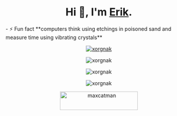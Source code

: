 <h1 align="center">Hi 👋, I'm <a href='https://xorgnak.github.io/resume'>Erik</a>.</h1>
- ⚡ Fun fact **computers think using etchings in poisoned sand and measure time using vibrating crystals**

<p align="center"> <a href="https://github.com/ryo-ma/github-profile-trophy"><img src="https://github-profile-trophy.vercel.app/?username=xorgnak" alt="xorgnak" /></a></p>

<p align="center"><img src="https://github-readme-stats.vercel.app/api/top-langs?username=xorgnak&show_icons=true&theme=transparent&locale=en&layout=compact&langs_count=25" alt="xorgnak" /></p>

<p align="center"><img src="https://github-readme-stats.vercel.app/api?username=xorgnak&show_icons=true&theme=transparent&locale=en" alt="xorgnak" /></p>

<p align="center"><img src="https://github-readme-streak-stats.herokuapp.com/?user=xorgnak&theme=transparent" alt="xorgnak" /></p>

<p align="center"><a href="https://www.buymeacoffee.com/maxcatman"><img src="https://cdn.buymeacoffee.com/buttons/v2/default-yellow.png" height="50" width="210" alt="maxcatman" /></a></p>

